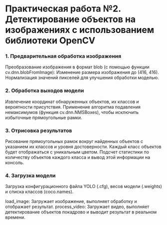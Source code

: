 # Практическая работа №2. Детектирование объектов на изображениях с использованием библиотеки OpenCV

### 1. Предварительная обработка изображения
Преобразование изображения в формат blob (с помощью функции cv.dnn.blobFromImage):
Изменение размера изображения до (416, 416).
Нормализация значений пикселей для улучшения обработки моделью.

### 2. Обработка выходов модели
Извлечение координат обнаруженных объектов, их классов и вероятности присутствия.
Применение алгоритма подавления немаксимумов (функция cv.dnn.NMSBoxes), чтобы исключить избыточные прямоугольные рамки.

### 3. Отрисовка результатов
Рисование прямоугольных рамок вокруг найденных объектов с указанием их классов и уровня достоверности.
Каждый класс объектов будет отображаться с уникальным цветом.
Подсчет статистики по количеству объектов каждого класса и вывод этой информации на консоль.

### 4. Загрузка модели
Загрузка конфигурационного файла YOLO (.cfg), весов модели (.weights) и списка классов (coco.names).

load_image: Загружает изображение, выполняет обработку и отображает результат.
process_video: Загружает видео, выполняет детектирование объектов покадрово и выводит результат в реальном времени.
